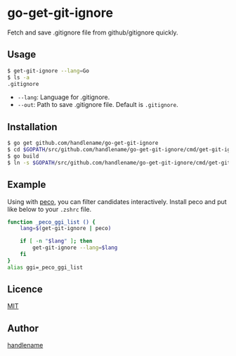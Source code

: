 # go-get-git-ignore

Fetch and save .gitignore file from github/gitignore quickly.

## Usage

```sh
$ get-git-ignore --lang=Go
$ ls -a
.gitignore
```

* `--lang`: Language for .gitignore.
* `--out`: Path to save .gitignore file. Default is `.gitignore`.

## Installation

```sh
$ go get github.com/handlename/go-get-git-ignore
$ cd $GOPATH/src/github.com/handlename/go-get-git-ignore/cmd/get-git-ignore
$ go build
$ ln -s $GOPATH/src/github.com/handlename/go-get-git-ignore/cmd/get-git-ignore/get-git-ignore ~/bin/get-git-ignore
```

## Example

Using with [peco](https://github.com/peco/peco),
you can filter candidates interactively.
Install peco and put like below to your `.zshrc` file.

```sh
function _peco_ggi_list () {
    lang=$(get-git-ignore | peco)

    if [ -n "$lang" ]; then
        get-git-ignore --lang=$lang
    fi
}
alias ggi=_peco_ggi_list
```

## Licence

[MIT](https://github.com/handlename/go-get-git-ignore/blob/master/LICENCE)

## Author

[handlename](https://github.com/handlename)

